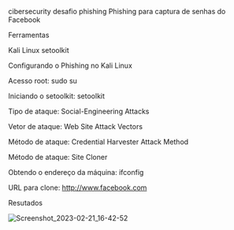 cibersecurity desafio phishing
Phishing para captura de senhas do Facebook

Ferramentas

Kali Linux
setoolkit

Configurando o Phishing no Kali Linux

Acesso root: sudo su

Iniciando o setoolkit: setoolkit

Tipo de ataque: Social-Engineering Attacks

Vetor de ataque: Web Site Attack Vectors

Método de ataque: Credential Harvester Attack Method 

Método de ataque: Site Cloner

Obtendo o endereço da máquina: ifconfig

URL para clone: http://www.facebook.com

Resutados

![Screenshot_2023-02-21_16-42-52](https://user-images.githubusercontent.com/112073927/220470193-dd493dfb-8b47-49bf-9267-5b9d9327b581.png)
